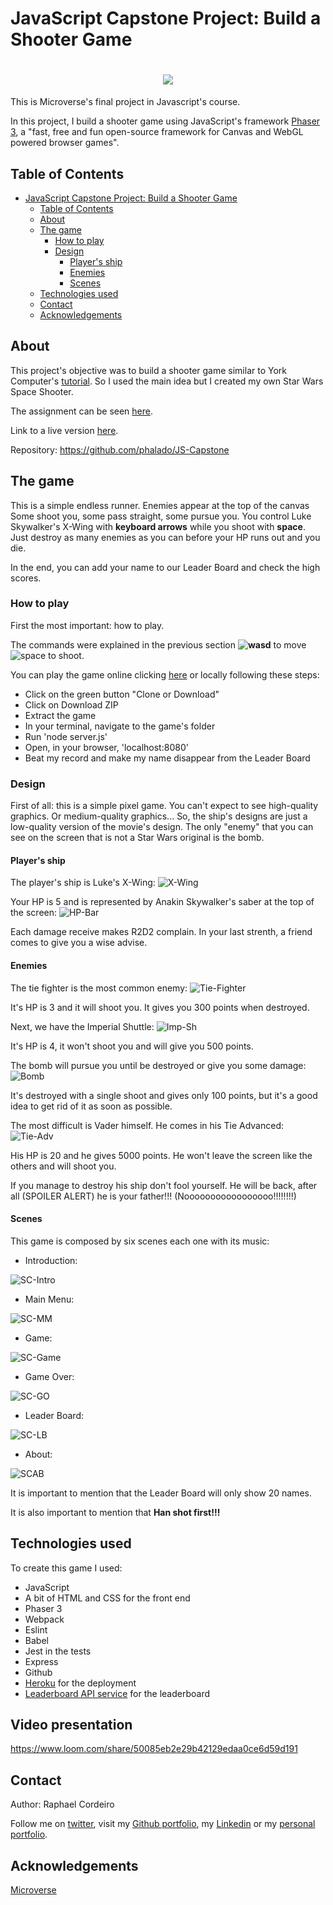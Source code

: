 # JavaScript Capstone Project: Build a Shooter Game

<h1 align="center"><img src="https://raw.githubusercontent.com/phalado/JS-Capstone/shooter/dist/content/gameTitle2.png"></h1>

This is Microverse's final project in Javascript's course.

In this project, I build a shooter game using JavaScript's framework [Phaser 3][phaser-url], a "fast, free and fun open-source framework for Canvas and WebGL powered browser games".


## Table of Contents

- [JavaScript Capstone Project: Build a Shooter Game](#javascript-capstone-project-build-a-shooter-game)
  - [Table of Contents](#table-of-contents)
  - [About](#about)
  - [The game](#the-game)
    - [How to play](#how-to-play)
    - [Design](#design)
      - [Player's ship](#players-ship)
      - [Enemies](#enemies)
      - [Scenes](#scenes)
  - [Technologies used](#technologies-used)
  - [Contact](#contact)
  - [Acknowledgements](#acknowledgements)


## About

This project's objective was to build a shooter game similar to York Computer's [tutorial][sg-tutorial]. So I used the main idea but I created my own Star Wars Space Shooter.

The assignment can be seen [here][assignment].

Link to a live version [here][live-version].

Repository: https://github.com/phalado/JS-Capstone


## The game

This is a simple endless runner. Enemies appear at the top of the canvas Some shoot you, some pass straight, some pursue you. You control Luke Skywalker's X-Wing with **keyboard arrows** while you shoot with **space**. Just destroy as many enemies as you can before your HP runs out and you die. 

In the end, you can add your name to our Leader Board and check the high scores.


### How to play

First the most important: how to play.

The commands were explained in the previous section **![wasd][wasd]** to move ![space][space] to shoot.


You can play the game online clicking [here][live-version] or locally following these steps:

* Click on the green button "Clone or Download"
* Click on Download ZIP
* Extract the game
* In your terminal, navigate to the game's folder
* Run 'node server.js'
* Open, in your browser, 'localhost:8080'
* Beat my record and make my name disappear from the Leader Board


### Design

First of all: this is a simple pixel game. You can't expect to see high-quality graphics. Or medium-quality graphics... So, the ship's designs are just a low-quality version of the movie's design. The only "enemy" that you can see on the screen that is not a Star Wars original is the bomb.


#### Player's ship

The player's ship is Luke's X-Wing: ![X-Wing][X-Wing]

Your HP is 5 and is represented by Anakin Skywalker's saber at the top of the screen: ![HP-Bar]

Each damage receive makes R2D2 complain. In your last strenth, a friend comes to give you a wise advise.


#### Enemies

The tie fighter is the most common enemy: ![Tie-Fighter][Tie-Fighter]

It's HP is 3 and it will shoot you. It gives you 300 points when destroyed.


Next, we have the Imperial Shuttle: ![Imp-Sh][Imp-Sh]

It's HP is 4, it won't shoot you and will give you 500 points.


The bomb will pursue you until be destroyed or give you some damage: ![Bomb][Bomb]

It's destroyed with a single shoot and gives only 100 points, but it's a good idea to get rid of it as soon as possible.


The most difficult is Vader himself. He comes in his Tie Advanced: ![Tie-Adv][Tie-Adv]

His HP is 20 and he gives 5000 points. He won't leave the screen like the others and will shoot you.

If you manage to destroy his ship don't fool yourself. He will be back, after all (SPOILER ALERT) he is your father!!! (Nooooooooooooooooo!!!!!!!!)


#### Scenes

This game is composed by six scenes each one with its music:

* Introduction: 

![SC-Intro][SC-Intro]

* Main Menu: 

![SC-MM][SC-MM]

* Game: 

![SC-Game][SC-Game]

* Game Over: 

![SC-GO][SC-GO]

* Leader Board: 

![SC-LB][SC-LB]

* About: 

![SCAB][SC-AB]


It is important to mention that the Leader Board will only show 20 names.

It is also important to mention that **Han shot first!!!** 


## Technologies used

To create this game I used:

* JavaScript
* A bit of HTML and CSS for the front end
* Phaser 3
* Webpack
* Eslint
* Babel
* Jest in the tests
* Express
* Github
* [Heroku](https://www.heroku.com/) for the deployment
* [Leaderboard API service][LB-API] for the leaderboard


## Video presentation


https://www.loom.com/share/50085eb2e29b42129edaa0ce6d59d191
  

## Contact

Author: Raphael Cordeiro

Follow me on [twitter][rapha-twitter],  visit my [Github portfolio][rapha-github], my [Linkedin][rapha-linkedin] or my [personal portfolio][rapha-personal].


## Acknowledgements

[Microverse][mcvs]




<!-- Links -->
[assignment]: https://www.notion.so/Shooter-game-203e819041c7486bb36f9e65faecba27
[live-version]: https://starwars-spaceshooter.herokuapp.com/
[phaser-url]: https://phaser.io/
[sg-tutorial]: https://learn.yorkcs.com/category/tutorials/gamedev/phaser-3/build-a-space-shooter-with-phaser-3/
[LB-API]: https://www.notion.so/Leaderboard-API-service-24c0c3c116974ac49488d4eb0267ade3
[mcvs]: https://www.microverse.org/
[rapha-github]: https://github.com/phalado
[rapha-twitter]: https://twitter.com/phalado
[rapha-linkedin]: https://www.linkedin.com/in/raphael-cordeiro/
[rapha-personal]: https://phalado.github.io/

<!-- Images -->
[logo]: https://raw.githubusercontent.com/phalado/JS-Capstone/shooter/dist/content/gameTitle2.png
[wasd]: https://raw.githubusercontent.com/phalado/JS-Capstone/shooter/Images/arrow.jpg
[space]: https://raw.githubusercontent.com/phalado/JS-Capstone/shooter/Images/space-key.png
[X-Wing]: https://raw.githubusercontent.com/phalado/JS-Capstone/shooter/dist/content/xWing.png
[Tie-Fighter]: https://raw.githubusercontent.com/phalado/JS-Capstone/shooter/dist/content/tieFighterp.png
[Tie-Adv]: https://raw.githubusercontent.com/phalado/JS-Capstone/shooter/dist/content/tieAdvanced.png
[Imp-Sh]: https://raw.githubusercontent.com/phalado/JS-Capstone/shooter/dist/content/imperialShutle.png
[Bomb]: https://raw.githubusercontent.com/phalado/JS-Capstone/shooter/dist/content/sprEnemy1.png
[HP-Bar]: https://raw.githubusercontent.com/phalado/JS-Capstone/shooter/dist/content/saberComplete.png
[SC-Intro]: https://raw.githubusercontent.com/phalado/JS-Capstone/shooter/Images/sceneIntro.png
[SC-MM]: https://raw.githubusercontent.com/phalado/JS-Capstone/shooter/Images/sceneMM.png
[SC-Game]: https://raw.githubusercontent.com/phalado/JS-Capstone/shooter/Images/sceneGame.png
[SC-AB]: https://raw.githubusercontent.com/phalado/JS-Capstone/shooter/Images/sceneAB.png
[SC-GO]: https://raw.githubusercontent.com/phalado/JS-Capstone/shooter/Images/sceneGO.png
[SC-LB]: https://raw.githubusercontent.com/phalado/JS-Capstone/shooter/Images/sceneLB.png

<!-- Video -->
[video]: https://www.loom.com/share/50085eb2e29b42129edaa0ce6d59d191
